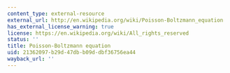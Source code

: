 ```yaml
---
content_type: external-resource
external_url: http://en.wikipedia.org/wiki/Poisson-Boltzmann_equation
has_external_license_warning: true
license: https://en.wikipedia.org/wiki/All_rights_reserved
status: ''
title: Poisson-Boltzmann equation
uid: 21362097-b29d-47db-b09d-dbf36756ea44
wayback_url: ''
---
```

